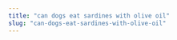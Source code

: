 ```yaml
---
title: "can dogs eat sardines with olive oil"
slug: "can-dogs-eat-sardines-with-olive-oil"
---
```


